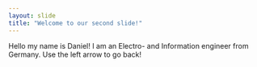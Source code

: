 ```yaml
---
layout: slide
title: "Welcome to our second slide!"
---
```

Hello my name is Daniel!
I am an Electro- and Information engineer from Germany.
Use the left arrow to go back!

